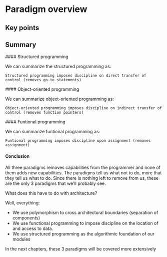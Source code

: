 # Paradigm overview

## Key points


## Summary

#### Structured programming

We can summarize the structured programming as:

```
Structured programming imposes discipline on direct transfer of control (removes go-to statements)
```

#### Object-oriented programming

We can summarize object-oriented programming as:

```
Object-oriented programming imposes discipline on indirect transfer of control (removes function pointers)
```

#### Funtional programming

We can summarize funtional programming as:

```
Funtional programming imposes discipline upon assignment (removes assignment)
```

#### Conclusion

All three paradigms removes capabilities from the programmer and none of them adds new capabilities. The paradigms tell us what not to do, more that they tell us what to do. Since there is nothing left to remove from us, these are the only 3 paradigms that we'll probably see.

What does this have to do with architecture?

Well, everything:

- We use polymorphism to cross architectural boundaries (separation of components)
- We use functional programming to impose discipline on the location of and access to data.
- We use structured programming as the algorithmic foundation of our modules

In the next chapters, these 3 paradigms will be covered more extensively

